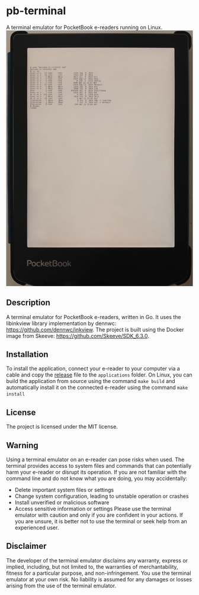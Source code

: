 # pb-terminal
A terminal emulator for PocketBook e-readers running on Linux.
![terminal image](docs/teminal01.jpg)
## Description
A terminal emulator for PocketBook e-readers, written in Go. It uses the libinkview library implementation by dennwc: https://github.com/dennwc/inkview. The project is built using the Docker image from Skeeve: https://github.com/Skeeve/SDK_6.3.0.
## Installation
To install the application, connect your e-reader to your computer via a cable and copy the [release](https://github.com/CatInBeard/pb-terminal/releases/) file to the `applications` folder. On Linux, you can build the application from source using the command `make build` and automatically install it on the connected e-reader using the command `make install`
## License
The project is licensed under the MIT license.
## Warning
Using a terminal emulator on an e-reader can pose risks when used. The terminal provides access to system files and commands that can potentially harm your e-reader or disrupt its operation. If you are not familiar with the command line and do not know what you are doing, you may accidentally:
* Delete important system files or settings
* Change system configuration, leading to unstable operation or crashes
* Install unverified or malicious software
* Access sensitive information or settings
Please use the terminal emulator with caution and only if you are confident in your actions. If you are unsure, it is better not to use the terminal or seek help from an experienced user.
## Disclaimer
The developer of the terminal emulator disclaims any warranty, express or implied, including, but not limited to, the warranties of merchantability, fitness for a particular purpose, and non-infringement. You use the terminal emulator at your own risk. No liability is assumed for any damages or losses arising from the use of the terminal emulator.